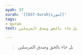 ```yaml
---
ayah: 37
surah: '[[037-Surah|سورة]]'
tags:
- quran
text: بل جاء بالحق وصدق المرسلين

---
```

> بل جاء بالحق وصدق المرسلين
